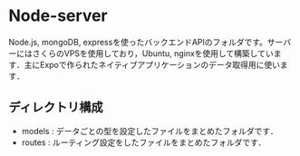 # Node-server
Node.js, mongoDB, expressを使ったバックエンドAPIのフォルダです。サーバーにはさくらのVPSを使用しており，Ubuntu, nginxを使用して構築しています．主にExpoで作られたネイティブアプリケーションのデータ取得用に使います．

## ディレクトリ構成
 - models : データごとの型を設定したファイルをまとめたフォルダです．
 - routes : ルーティング設定をしたファイルをまとめたフォルダです．
